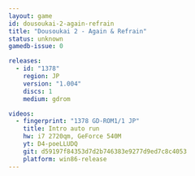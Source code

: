 ```yaml
---
layout: game
id: dousoukai-2-again-refrain
title: "Dousoukai 2 - Again & Refrain"
status: unknown
gamedb-issue: 0

releases:
  - id: "1378"
    region: JP
    version: "1.004"
    discs: 1
    medium: gdrom

videos:
  - fingerprint: "1378 GD-ROM1/1 JP"
    title: Intro auto run
    hw: i7 2720qm, GeForce 540M
    yt: D4-poeLLUDQ
    git: d59197f84353d7d2b746383e9277d9ed7c8c4053
    platform: win86-release
---
```

